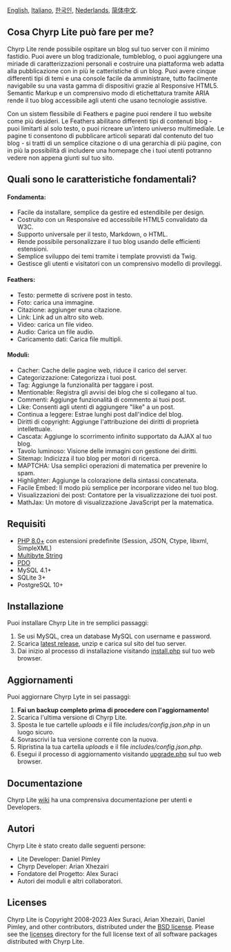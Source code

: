 [English](README.md), [Italiano](README_it_IT.md), [한국인](README_ko_KR.md), [Nederlands](README_nl_NL.md), [简体中文](README_zh_CN.md).

## Cosa Chyrp Lite può fare per me?

Chyrp Lite rende possibile ospitare un blog sul tuo server con il minimo fastidio. Puoi avere
un blog tradizionale, tumbleblog, o puoi aggiungere una miriade di caratterizzazioni personali
e costruire una piattaforma web adatta alla pubblicazione con in più le catteristiche di un blog.
Puoi avere cinque differenti tipi di temi e una console facile da amministrare, tutto facilmente
navigabile su una vasta gamma di dispositivi grazie al Responsive HTML5. Semantic Markup e un
comprensivo modo di etichettatura tramite ARIA rende il tuo blog accessibile agli utenti che usano
tecnologie assistive.

Con un sistem flessibile di Feathers e pagine puoi rendere il tuo website come più desideri.
Le Feathers abilitano differenti tipi di contenuti blog - puoi limitarti al solo testo, o puoi
ricreare un'intero universo multimediale. Le pagine ti consentono di pubblicare articoli separati
dal contenuto del tuo blog - si tratti di un semplice citazione o di una gerarchia di più pagine,
con in più la possibilità di includere una homepage che i tuoi utenti potranno vedere non appena
giunti sul tuo sito.

## Quali sono le caratteristiche fondamentali?

#### Fondamenta:
* Facile da installare, semplice da gestire ed estendibile per design.
* Costruito con un Responsive ed accessibile HTML5 convalidato da W3C.
* Supporto universale per il testo, Markdown, o HTML.
* Rende possibile personalizzare il tuo blog usando delle efficienti estensioni.
* Semplice sviluppo dei temi tramite i template provvisti da Twig.
* Gestisce gli utenti e visitatori con un comprensivo modello di provileggi.

#### Feathers:

* Testo: permette di scrivere post in testo.
* Foto: carica una immagine.
* Citazione: aggiunger euna citazione.
* Link: Link ad un altro sito web.
* Video: carica un file video.
* Audio: Carica un file audio.
* Caricamento dati: Carica file multipli.

#### Moduli:
* Cacher: Cache delle pagine web, riduce il carico del server.
* Categorizzazione: Categorizza i tuoi post.
* Tag: Aggiunge la funzionalità per taggare i post.
* Mentionable: Registra gli avvisi dei blog che si collegano al tuo.
* Commenti: Aggiunge funzionalità di commento ai tuoi post.
* Like: Consenti agli utenti di aggiungere "like" a un post.
* Continua a leggere: Estrae lunghi post dall'indice del blog.
* Diritti di copyright: Aggiunge l'attribuzione dei diritti di proprietà intellettuale.
* Cascata: Aggiunge lo scorrimento infinito supportato da AJAX al tuo blog.
* Tavolo luminoso: Visione delle immagini con gestione dei diritti.
* Sitemap: Indicizza il tuo blog per motori di ricerca.
* MAPTCHA: Usa semplici operazioni di matematica per prevenire lo spam.
* Highlighter: Aggiunge la colorazione della sintassi concatenata.
* Facile Embed: Il modo più semplice per incorporare video nel tuo blog.
* Visualizzazioni dei post: Contatore per la visualizzazione dei tuoi post.
* MathJax: Un motore di visualizzazione JavaScript per la matematica.

## Requisiti

* [PHP 8.0+](https://www.php.net/supported-versions.php) con estensioni predefinite (Session, JSON, Ctype, libxml, SimpleXML)
* [Multibyte String](https://www.php.net/manual/en/book.mbstring.php)
* [PDO](https://www.php.net/manual/en/book.pdo.php)
* MySQL 4.1+
* SQLite 3+
* PostgreSQL 10+

## Installazione

Puoi installare Chyrp Lite in tre semplici passaggi:

1. Se usi MySQL, crea un database MySQL con username e password.
2. Scarica [latest release](https://github.com/xenocrat/chyrp-lite/releases), unzip e carica sul sito del tuo server.
3. Dai inizio al processo di installazione visitando [install.php](install.php) sul tuo web browser.

## Aggiornamenti

Puoi aggiornare Chyrp Lyte in sei passaggi:

1. __Fai un backup completo prima di procedere con l'aggiornamento!__
2. Scarica l'ultima versione di Chyrp Lite.
3. Sposta le tue cartelle _uploads_ e il file _includes/config.json.php_ in un luogo sicuro.
4. Sovrascrivi la tua versione corrente con la nuova.
5. Ripristina la tua cartella _uploads_ e il file _includes/config.json.php_.
6. Esegui il processo di aggiornamento visitando [upgrade.php](upgrade.php) sul tuo web browser.

## Documentazione

Chyrp Lite [wiki](https://chyrplite.net/wiki/) ha una comprensiva documentazione per utenti e Developers.

## Autori

Chyrp Lite è stato creato dalle seguenti persone:

* Lite Developer: Daniel Pimley
* Chyrp Developer: Arian Xhezairi
* Fondatore del Progetto: Alex Suraci
* Autori dei moduli e altri collaboratori.

## Licenses

Chyrp Lite is Copyright 2008-2023 Alex Suraci, Arian Xhezairi, Daniel Pimley, and other contributors,
distributed under the [BSD license](https://raw.githubusercontent.com/xenocrat/chyrp-lite/master/LICENSE.md).
Please see the [licenses](licenses) directory for the full license text of all software packages distributed with Chyrp Lite.
